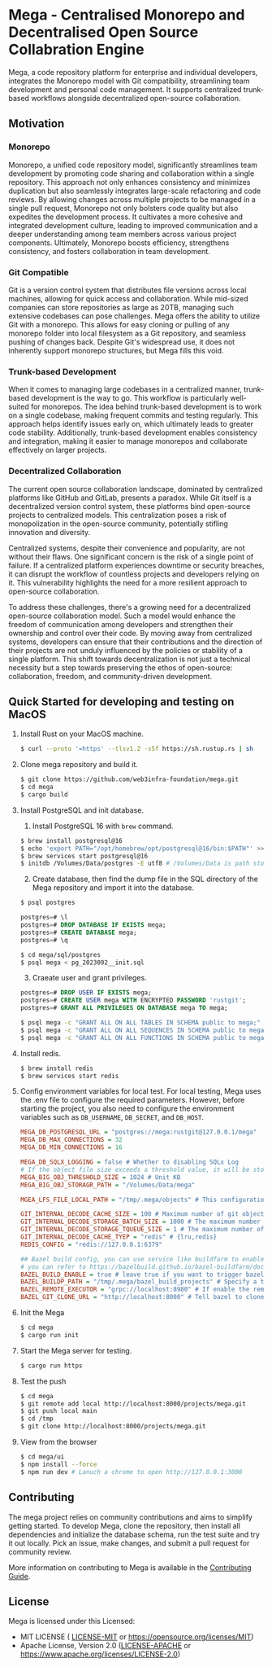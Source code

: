 # Mega - Centralised Monorepo and Decentralised Open Source Collabration Engine

Mega, a code repository platform for enterprise and individual developers, integrates the Monorepo model with Git compatibility, streamlining team development and personal code management. It supports centralized trunk-based workflows alongside decentralized open-source collaboration.

## Motivation

### Monorepo

Monorepo, a unified code repository model, significantly streamlines team development by promoting code sharing and collaboration within a single repository. This approach not only enhances consistency and minimizes duplication but also seamlessly integrates large-scale refactoring and code reviews. By allowing changes across multiple projects to be managed in a single pull request, Monorepo not only bolsters code quality but also expedites the development process. It cultivates a more cohesive and integrated development culture, leading to improved communication and a deeper understanding among team members across various project components. Ultimately, Monorepo boosts efficiency, strengthens consistency, and fosters collaboration in team development.

### Git Compatible

Git is a version control system that distributes file versions across local machines, allowing for quick access and collaboration. While mid-sized companies can store repositories as large as 20TB, managing such extensive codebases can pose challenges. Mega offers the ability to utilize Git with a monorepo. This allows for easy cloning or pulling of any monorepo folder into local filesystem as a Git repository, and seamless pushing of changes back. Despite Git's widespread use, it does not inherently support monorepo structures, but Mega fills this void.

### Trunk-based Development

When it comes to managing large codebases in a centralized manner, trunk-based development is the way to go. This workflow is particularly well-suited for monorepos. The idea behind trunk-based development is to work on a single codebase, making frequent commits and testing regularly. This approach helps identify issues early on, which ultimately leads to greater code stability. Additionally, trunk-based development enables consistency and integration, making it easier to manage monorepos and collaborate effectively on larger projects.

### Decentralized Collaboration

The current open source collaboration landscape, dominated by centralized platforms like GitHub and GitLab, presents a paradox. While Git itself is a decentralized version control system, these platforms bind open-source projects to centralized models. This centralization poses a risk of monopolization in the open-source community, potentially stifling innovation and diversity.

Centralized systems, despite their convenience and popularity, are not without their flaws. One significant concern is the risk of a single point of failure. If a centralized platform experiences downtime or security breaches, it can disrupt the workflow of countless projects and developers relying on it. This vulnerability highlights the need for a more resilient approach to open-source collaboration.

To address these challenges, there's a growing need for a decentralized open-source collaboration model. Such a model would enhance the freedom of communication among developers and strengthen their ownership and control over their code. By moving away from centralized systems, developers can ensure that their contributions and the direction of their projects are not unduly influenced by the policies or stability of a single platform. This shift towards decentralization is not just a technical necessity but a step towards preserving the ethos of open-source: collaboration, freedom, and community-driven development.

## Quick Started for developing and testing on MacOS

1. Install Rust on your MacOS machine.

   ```bash
   $ curl --proto '=https' --tlsv1.2 -sSf https://sh.rustup.rs | sh
   ```

2. Clone mega repository and build it.

   ```bash
   $ git clone https://github.com/web3infra-foundation/mega.git
   $ cd mega
   $ cargo build
   ```

3. Install PostgreSQL and init database.

   1.  Install PostgreSQL 16 with `brew` command.

   ```bash
   $ brew install postgresql@16
   $ echo 'export PATH="/opt/homebrew/opt/postgresql@16/bin:$PATH"' >> ~/.zshrc
   $ brew services start postgresql@16
   $ initdb /Volumes/Data/postgres -E utf8 # /Volumes/Data is path store data
   ```

   2.  Create database, then find the dump file in the SQL directory of the Mega repository and import it into the database.

   ```bash
   $ psql postgres
   ```

   ```sql
   postgres=# \l
   postgres=# DROP DATABASE IF EXISTS mega;
   postgres=# CREATE DATABASE mega;
   postgres=# \q
   ```

   ```bash
   $ cd mega/sql/postgres
   $ psql mega < pg_2023092__init.sql
   ```
   
   3. Craeate user and grant privileges.

   ```sql
   postgres=# DROP USER IF EXISTS mega;
   postgres=# CREATE USER mega WITH ENCRYPTED PASSWORD 'rustgit';
   postgres=# GRANT ALL PRIVILEGES ON DATABASE mega TO mega;
   ```

   ```bash
   $ psql mega -c "GRANT ALL ON ALL TABLES IN SCHEMA public to mega;"
   $ psql mega -c "GRANT ALL ON ALL SEQUENCES IN SCHEMA public to mega;"
   $ psql mega -c "GRANT ALL ON ALL FUNCTIONS IN SCHEMA public to mega;"
   ```

4. Install redis.

   ```bash
   $ brew install redis
   $ brew services start redis
   ```

5. Config environment variables for local test. For local testing, Mega uses the .env file to configure the required parameters. However, before starting the project, you also need to configure the environment variables such as `DB_USERNAME`, `DB_SECRET`, and `DB_HOST`.

   ```ini
   MEGA_DB_POSTGRESQL_URL = "postgres://mega:rustgit@127.0.0.1/mega"
   MEGA_DB_MAX_CONNECTIONS = 32
   MEGA_DB_MIN_CONNECTIONS = 16

   MEGA_DB_SQLX_LOGGING = false # Whether to disabling SQLx Log
   # If the object file size exceeds a threshold value, it will be stored in the specified location instead of the database.
   MEGA_BIG_OBJ_THRESHOLD_SIZE = 1024 # Unit KB
   MEGA_BIG_OBJ_STORAGR_PATH = "/Volumes/Data/mega"

   MGEA_LFS_FILE_LOCAL_PATH = "/tmp/.mega/objects" # This configuration is used to set the local location of the lfs store

   GIT_INTERNAL_DECODE_CACHE_SIZE = 100 # Maximum number of git objects in LRU cache
   GIT_INTERNAL_DECODE_STORAGE_BATCH_SIZE = 1000 # The maximum number of git object in a "INSERT" SQL database operation
   GIT_INTERNAL_DECODE_STORAGE_TQUEUE_SIZE = 1 # The maximum number of parallel insertion threads in the database operation queue
   GIT_INTERNAL_DECODE_CACHE_TYEP = "redis" # {lru,redis}
   REDIS_CONFIG = "redis://127.0.0.1:6379"

   ## Bazel build config, you can use service like buildfarm to enable RBE(remote build execution)
   # you can refer to https://bazelbuild.github.io/bazel-buildfarm/docs/quick_start/ for more details about remote executor
   BAZEL_BUILD_ENABLE = true # leave true if you want to trigger bazel build in each push process
   BAZEL_BUILDP_PATH = "/tmp/.mega/bazel_build_projects" # Specify a temporary directory to build the project with bazel
   BAZEL_REMOTE_EXECUTOR = "grpc://localhost:8980" # If enable the remote executor, please fillin the remote executor address, or else leave empty if you want to build by localhost. 
   BAZEL_GIT_CLONE_URL = "http://localhost:8000" # Tell bazel to clone the project from the specified git url
   ```

6. Init the Mega

   ```bash
   $ cd mega
   $ cargo run init
   ```

7. Start the Mega server for testing.

   ```bash
   $ cargo run https
   ```

8. Test the push 

   ```bash
   $ cd mega
   $ git remote add local http://localhost:8000/projects/mega.git
   $ git push local main
   $ cd /tmp
   $ git clone http://localhost:8000/projects/mega.git
   ```

9. View from the browser

   ```bash
   $ cd mega/ui
   $ npm install --force
   $ npm run dev # Lanuch a chrome to open http://127.0.0.1:3000
   ```

## Contributing

The mega project relies on community contributions and aims to simplify getting started. To develop Mega, clone the repository, then install all dependencies and initialize the database schema, run the test suite and try it out locally. Pick an issue, make changes, and submit a pull request for community review.

More information on contributing to Mega is available in the [Contributing Guide](docs/contributing.md).

## License

Mega is licensed under this Licensed:

- MIT LICENSE ( [LICENSE-MIT](LICENSE-MIT) or https://opensource.org/licenses/MIT)
- Apache License, Version 2.0 ([LICENSE-APACHE](LICENSE-APACHE) or https://www.apache.org/licenses/LICENSE-2.0)